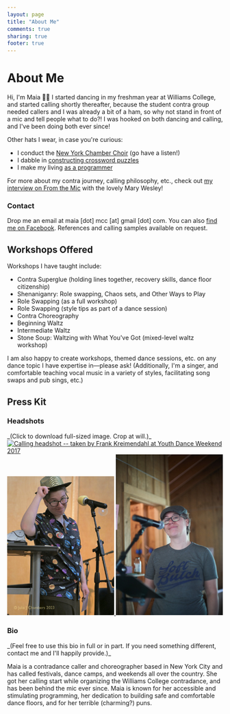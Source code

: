```yaml
---
layout: page
title: "About Me"
comments: true
sharing: true
footer: true
---
```

# About Me
Hi, I'm Maia 👋🏻 I started dancing in my freshman year at Williams College, and started calling shortly thereafter, because the student contra group needed callers and I was already a bit of a ham, so why not stand in front of a mic and tell people what to do?! I was hooked on both dancing and calling, and I've been doing both ever since!

Other hats I wear, in case you're curious:

<ul class="narrow-top">
	<li>
		I conduct the <a href="https://www.chamberchoirs.nyc/welcome" target="_blank">New York Chamber Choir</a> (go have a listen!)
	</li>
	<li>
		I dabble in <a href="https://crosswords.maiamccormick.com" target="_blank">constructing crossword puzzles</a>
	</li>
	<li>
		I make my living <a href="https://code.maiamccormick.com" target="_blank">as a programmer</a>
	</li>
</ul>

For more about my contra journey, calling philosophy, etc., check out [my interview on From the Mic](https://cdss.org/podcasts/podcast/from-the-mic-episode-25-maia-mccormick/) with the lovely Mary Wesley!

### Contact
Drop me an email at maia [dot] mcc [at] gmail [dot] com. You can also [find me on Facebook](//www.facebook.com/maiacallsdances). References and calling samples available on request.

## Workshops Offered
Workshops I have taught include:
* Contra Superglue (holding lines together, recovery skills, dance floor citizenship)
* Shenaniganry: Role swapping, Chaos sets, and Other Ways to Play
* Role Swapping (as a full workshop)
* Role Swapping (style tips as part of a dance session)
* Contra Choreography
* Beginning Waltz
* Intermediate Waltz
* Stone Soup: Waltzing with What You've Got (mixed-level waltz workshop)

I am also happy to create workshops, themed dance sessions, etc. on any dance topic I have expertise in—please ask! (Additionally, I'm a singer, and comfortable teaching vocal music in a variety of styles, facilitating song swaps and pub sings, etc.)

<h2 id="press-kit">Press Kit</h2>

<h3 id="headshots">Headshots</h3>
_(Click to download full-sized image. Crop at will.)_

<div class="image-gallery">
	<a href="/assets/images/calling_headshot.jpg" title="Calling headshot -- taken by Frank Kreimendahl at Youth Dance Weekend 2017" target="_blank">
		<img src="/assets/images/calling_headshot.jpg" alt="Calling headshot -- taken by Frank Kreimendahl at Youth Dance Weekend 2017" width="250" />
	</a>
	<a href="/assets/images/headshot-qcdc-2023.jpg" title="Calling headshot -- taken by Julia J. Chambers at Queer Contra Dance Camp 2023" target="_blank">
		<img src="/assets/images/headshot-qcdc-2023.jpg" alt="Calling headshot -- taken by Julia J. Chambers at Queer Contra Dance Camp 2023" width="250" />
	</a>
	<a href="/assets/images/headshot-lcfd-2024.jpg" title="Calling headshot -- taken by Harris Lapiroff at LCFD Spring Camp 2024" target="_blank">
		<img src="/assets/images/headshot-lcfd-2024.jpg" alt="Calling headshot -- taken by Harris Lapiroff at LCFD Spring Camp 2024" width="250" />
	</a>
</div>



<h3 id="bio">Bio</h3>
_(Feel free to use this bio in full or in part. If you need something different, contact me and I'll happily provide.)_

Maia is a contradance caller and choreographer based in New York City and has called festivals, dance camps, and weekends all over the country. She got her calling start while organizing the Williams College contradance, and has been behind the mic ever since. Maia is known for her accessible and stimulating programming, her dedication to building safe and comfortable dance floors, and for her terrible (charming?) puns.

<!--
<h3 id="testimonials">Testimonials</h3>
* "Maia McCormick was incredible. She handled the topic of role swapping with grace and encouragement. I had such a fun time!" (Balance the Bay 2024 attendee)
* "I've noticed that you only tell a joke or an anecdote when it's relevant or when you need to kill some time, and I appreciate that - it makes for a very tight-feeling evening where I feel like we danced as much as we could." (Boston-area dancer)
-->

<!--
<h3 id="calling-samples">Calling Samples</h3>

_(References available on request.)_

<ul class="media-samples">
  <li>
    <iframe width="420" height="315" src="//www.youtube.com/embed/D650GZoFZg8" frameborder="0" allowfullscreen=""></iframe>
  </li>
  <li>
    <iframe width="420" height="315" src="//www.youtube.com/embed/E_dYxngm24Q" frameborder="0" allowfullscreen=""></iframe>
  </li>
</ul>
-->

